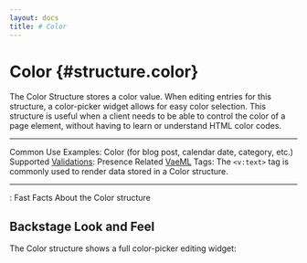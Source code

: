 ```yaml
---
layout: docs
title: # Color
---
```


# Color {#structure.color}

The Color Structure stores a color value. When editing entries for this
structure, a color-picker widget allows for easy color selection. This
structure is useful when a client needs to be able to control the color
of a page element, without having to learn or understand HTML color
codes.

  ---------------------------------------- ---------------------------------------------------------------------------------
  Common Use Examples:                     Color (for blog post, calendar date, category, etc.)
  Supported [Validations](#validations):   Presence
  Related [VaeML](#vaeml) Tags:            The `<v:text>` tag is commonly used to render data stored in a Color structure.
  ---------------------------------------- ---------------------------------------------------------------------------------

  : Fast Facts About the Color structure

## Backstage Look and Feel

The Color structure shows a full color-picker editing widget:
